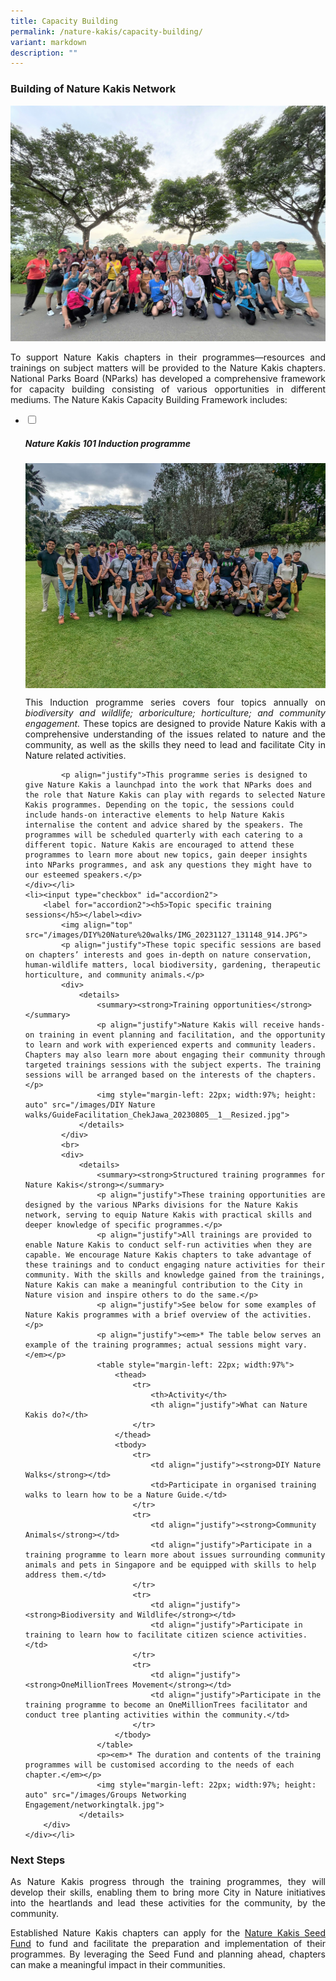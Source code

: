 ```yaml
---
title: Capacity Building
permalink: /nature-kakis/capacity-building/
variant: markdown
description: ""
---
```

<style>
a[target="_blank"]:after {
	content: none;
	margin: 0 3px 0 5px;
  }
	
details {
	cursor: pointer;
	}

details > summary {
	text-indent: -22px;
	margin-left: 22px;
	}

details > p {
	margin-left: 22px;
	}
	
th {
	background-color:#215732;
	color: white !important;
}

@media screen and (max-width: 400px) {
	table {
		font-size: 14px;
	}
}
</style>

<section>
	<h3>Building of Nature Kakis Network</h3>
		<img alt="" src="/images/DIY%20Nature%20walks/IMG_20231127_130858_398__2_.JPG">
		<p align="justify">To support Nature Kakis chapters in their programmes—resources and trainings on subject matters will be provided to the Nature Kakis chapters. National Parks Board (NParks) has developed a comprehensive framework for capacity building consisting of various opportunities in different mediums. The Nature Kakis Capacity Building Framework includes:</p>
</section>
	
<ul class="jekyllcodex_accordion">
	<li><input type="checkbox" id="accordion1">
		<label for="accordion1"><h5>Nature Kakis 101 Induction programme</h5></label><div>
			<img align="top" src="/images/Groups Networking Engagement/Networking__1__Resized_2.jpg">
			<p align="justify">This Induction programme series covers four topics annually on <em>biodiversity and wildlife; arboriculture; horticulture; and community engagement.</em> These topics are designed to provide Nature Kakis with a comprehensive understanding of the issues related to nature and the community, as well as the skills they need to lead and facilitate City in Nature related activities.</p>

			<p align="justify">This programme series is designed to give Nature Kakis a launchpad into the work that NParks does and the role that Nature Kakis can play with regards to selected Nature Kakis programmes. Depending on the topic, the sessions could include hands-on interactive elements to help Nature Kakis internalise the content and advice shared by the speakers. The programmes will be scheduled quarterly with each catering to a different topic. Nature Kakis are encouraged to attend these programmes to learn more about new topics, gain deeper insights into NParks programmes, and ask any questions they might have to our esteemed speakers.</p>
	</div></li>
	<li><input type="checkbox" id="accordion2">
		<label for="accordion2"><h5>Topic specific training sessions</h5></label><div>
			<img align="top" src="/images/DIY%20Nature%20walks/IMG_20231127_131148_914.JPG">
			<p align="justify">These topic specific sessions are based on chapters’ interests and goes in-depth on nature conservation, human-wildlife matters, local biodiversity, gardening, therapeutic horticulture, and community animals.</p>
			<div>
				<details>
					<summary><strong>Training opportunities</strong></summary>
					<p align="justify">Nature Kakis will receive hands-on training in event planning and facilitation, and the opportunity to learn and work with experienced experts and community leaders. Chapters may also learn more about engaging their community through targeted trainings sessions with the subject experts. The training sessions will be arranged based on the interests of the chapters.</p>
					<img style="margin-left: 22px; width:97%; height: auto" src="/images/DIY Nature walks/GuideFacilitation_ChekJawa_20230805__1__Resized.jpg">
				</details>
			</div>
			<br>
			<div>
				<details>
					<summary><strong>Structured training programmes for Nature Kakis</strong></summary>
					<p align="justify">These training opportunities are designed by the various NParks divisions for the Nature Kakis network, serving to equip Nature Kakis with practical skills and deeper knowledge of specific programmes.</p>
					<p align="justify">All trainings are provided to enable Nature Kakis to conduct self-run activities when they are capable. We encourage Nature Kakis chapters to take advantage of these trainings and to conduct engaging nature activities for their community. With the skills and knowledge gained from the trainings, Nature Kakis can make a meaningful contribution to the City in Nature vision and inspire others to do the same.</p>
					<p align="justify">See below for some examples of Nature Kakis programmes with a brief overview of the activities.</p>
					<p align="justify"><em>* The table below serves an example of the training programmes; actual sessions might vary.</em></p>
					<table style="margin-left: 22px; width:97%">
						<thead>
							<tr>
								<th>Activity</th>
								<th align="justify">What can Nature Kakis do?</th>
							</tr>
						</thead>
						<tbody>
							<tr>
								<td align="justify"><strong>DIY Nature Walks</strong></td>
								<td>Participate in organised training walks to learn how to be a Nature Guide.</td>
							</tr>
							<tr>
								<td align="justify"><strong>Community Animals</strong></td>
								<td align="justify">Participate in a training programme to learn more about issues surrounding community animals and pets in Singapore and be equipped with skills to help address them.</td>
							</tr>
							<tr>
								<td align="justify"><strong>Biodiversity and Wildlife</strong></td>
								<td align="justify">Participate in training to learn how to facilitate citizen science activities.</td>
							</tr>
							<tr>
								<td align="justify"><strong>OneMillionTrees Movement</strong></td>
								<td align="justify">Participate in the training programme to become an OneMillionTrees facilitator and conduct tree planting activities within the community.</td>
							</tr>
						</tbody>
					</table>
					<p><em>* The duration and contents of the training programmes will be customised according to the needs of each chapter.</em></p>
					<img style="margin-left: 22px; width:97%; height: auto" src="/images/Groups Networking Engagement/networkingtalk.jpg">
				</details>
		</div>
	</div></li>
</ul>

<section>
	<h3>Next Steps</h3>
		<p align="justify">As Nature Kakis progress through the training programmes, they will develop their skills, enabling them to bring more City in Nature initiatives into the heartlands and lead these activities for the community, by the community.</p>
		<p align="justify">Established Nature Kakis chapters can apply for the <a rel="noopener noreferrer nofollow" target="_blank" href="/seed-fund/about/">Nature Kakis Seed Fund</a> to fund and facilitate the preparation and implementation of their programmes. By leveraging the Seed Fund and planning ahead, chapters can make a meaningful impact in their communities.</p>
</section>